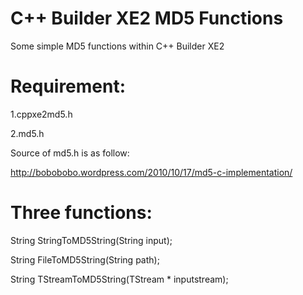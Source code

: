 C++ Builder XE2 MD5 Functions
=============================


Some simple MD5 functions within C++ Builder XE2 

Requirement:
============

1.cppxe2md5.h

2.md5.h

Source of md5.h is as follow:

http://bobobobo.wordpress.com/2010/10/17/md5-c-implementation/




Three functions:
================

String StringToMD5String(String input);

String FileToMD5String(String path);

String TStreamToMD5String(TStream * inputstream);


